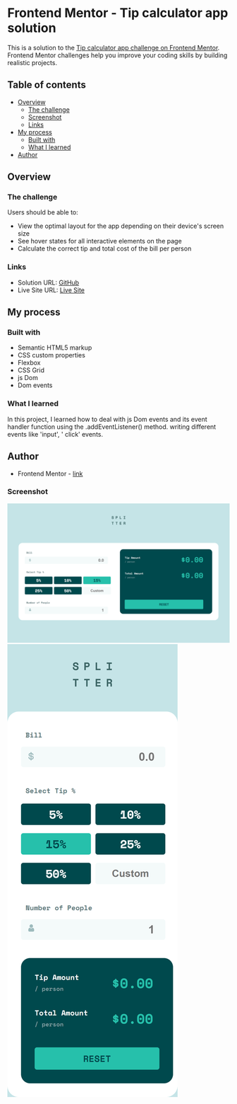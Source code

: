 # Frontend Mentor - Tip calculator app solution

This is a solution to the [Tip calculator app challenge on Frontend Mentor](https://www.frontendmentor.io/challenges/tip-calculator-app-ugJNGbJUX). Frontend Mentor challenges help you improve your coding skills by building realistic projects.

## Table of contents

- [Overview](#overview)
  - [The challenge](#the-challenge)
  - [Screenshot](#screenshot)
  - [Links](#links)
- [My process](#my-process)
  - [Built with](#built-with)
  - [What I learned](#what-i-learned)
- [Author](#author)




## Overview

### The challenge

Users should be able to:

- View the optimal layout for the app depending on their device's screen size
- See hover states for all interactive elements on the page
- Calculate the correct tip and total cost of the bill per person



### Links

- Solution URL: [GitHub](https://your-solution-url.com)
- Live Site URL: [Live Site](https://your-live-site-url.com)

## My process

### Built with

- Semantic HTML5 markup
- CSS custom properties
- Flexbox
- CSS Grid
- js Dom
- Dom events



### What I learned

In this project, I learned how to deal with js Dom events and its event handler function using the .addEventListener() method.
writing different events like  'input', ' click' events.



## Author

- Frontend Mentor - [link](https://www.frontendmentor.io/solutions/responsive-page-using-css-flexbox-and-grid-AIQ0FQKFC)


### Screenshot

![desktop](./screenshots/desktop.png)
![mobile](./screenshots/mobile.png)
